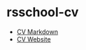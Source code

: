 # rsschool-cv

* [CV Markdown](https://alexbob98.github.io/rsschool-cv/cv)
* [CV Website](https://alexbob98.github.io/rsschool-cv/)
